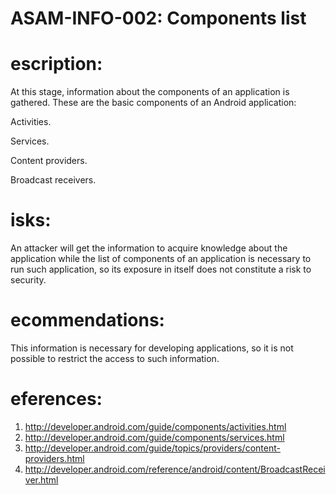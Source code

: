 
# ASAM-INFO-002: Components list

#  escription:
At this stage, information about the components of an application is gathered. These are the basic components of an Android application:


Activities.

Services.

Content providers.

Broadcast receivers.


#  isks:
An attacker will get the information to acquire knowledge about the application while the list of components of an application is necessary to run such application, so its exposure in itself does not constitute a risk to security.

#  ecommendations:
This information is necessary for developing applications, so it is not possible to restrict the access to such information.

#  eferences:
1. http://developer.android.com/guide/components/activities.html
2. http://developer.android.com/guide/components/services.html
3. http://developer.android.com/guide/topics/providers/content-providers.html
4. http://developer.android.com/reference/android/content/BroadcastReceiver.html
